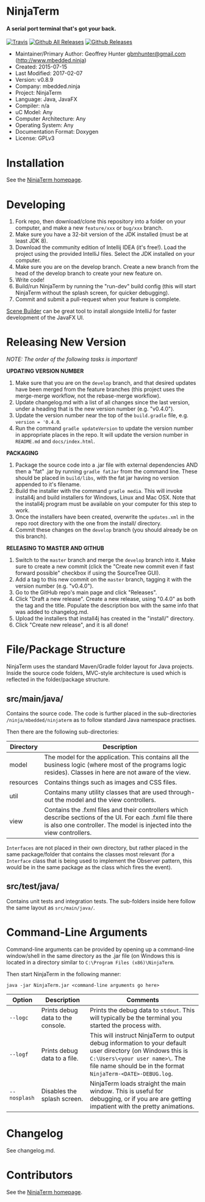 
NinjaTerm
=========

#### A serial port terminal that's got your back.

[![Travis](https://img.shields.io/travis/mbedded-ninja/NinjaTerm.svg)](https://travis-ci.org/mbedded-ninja/NinjaTerm) [![Github All Releases](https://img.shields.io/github/downloads/mbedded-ninja/NinjaTerm/total.svg)](http://mbedded-ninja.github.io/NinjaTerm/) [![Github Releases](https://img.shields.io/github/downloads/mbedded-ninja/NinjaTerm/latest/total.svg)](http://mbedded-ninja.github.io/NinjaTerm/)

- Maintainer/Primary Author: Geoffrey Hunter <gbmhunter@gmail.com> (http://www.mbedded.ninja)
- Created: 2015-07-15
- Last Modified: 2017-02-07
- Version: v0.8.9
- Company: mbedded.ninja
- Project: NinjaTerm
- Language: Java, JavaFX
- Compiler: n/a
- uC Model: Any
- Computer Architecture: Any
- Operating System: Any
- Documentation Format: Doxygen
- License: GPLv3


Installation
============

See the [NinjaTerm homepage](http://mbedded-ninja.github.io/NinjaTerm/).

Developing
==========

1. Fork repo, then download/clone this repository into a folder on your computer, and make a new `feature/xxx` or `bug/xxx` branch.
2. Make sure you have a 32-bit version of the JDK installed (must be at least JDK 8).
3. Download the community edition of Intellij IDEA (it's free!). Load the project using the provided IntelliJ files. Select the JDK installed on your computer.
5. Make sure you are on the develop branch. Create a new branch from the head of the develop branch to create your new feature on.
6. Write code!
7. Build/run NinjaTerm by running the "run-dev" build config (this will start NinjaTerm without the splash screen, for quicker debugging).
7. Commit and submit a pull-request when your feature is complete.

[Scene Builder](http://gluonhq.com/labs/scene-builder/) can be great tool to install alongside IntelliJ for faster development of the JavaFX UI.

Releasing New Version
=====================

*NOTE: The order of the following tasks is important!*

**UPDATING VERSION NUMBER**

1. Make sure that you are on the `develop` branch, and that desired updates have been merged from the feature branches (this project uses the merge-merge workflow, not the rebase-merge workflow).
1. Update changelog.md with a list of all changes since the last version, under a heading that is the new version number (e.g. "v0.4.0").
1. Update the version number near the top of the `build.gradle` file, e.g. `version = '0.4.0`.
1. Run the command `gradle updateVersion` to update the version number in appropriate places in the repo. It will update the version number in `README.md` and `docs/index.html`.

**PACKAGING**

1. Package the source code into a .jar file with external dependencies AND then a "fat" .jar by running `gradle fatJar` from the command line. These should be placed in `build/libs`, with the fat jar having no version appended to it's filename.
1. Build the installer with the command `gradle media`. This will invoke install4j and build installers for Windows, Linux and Mac OSX. Note that the install4j program must be available on your computer for this step to work.
1. Once the installers have been created, overwrite the `updates.xml` in the repo root directory with the one from the install/ directory.
1. Commit these changes on the `develop` branch (you should already be on this branch).

**RELEASING TO MASTER AND GITHUB**

1. Switch to the `master` branch and merge the `develop` branch into it. Make sure to create a new commit (click the "Create new commit even if fast forward possible" checkbox if using the SourceTree GUI).
1. Add a tag to this new commit on the `master` branch, tagging it with the version number (e.g. "v0.4.0").
1. Go to the GitHub repo's main page and click "Releases".
1. Click "Draft a new release". Create a new release, using "0.4.0" as both the tag and the title. Populate the description box with the same info that was added to changelog.md.
1. Upload the installers that install4j has created in the "install/" directory.
1. Click "Create new release", and it is all done!
 

File/Package Structure 
======================

NinjaTerm uses the standard Maven/Gradle folder layout for Java projects. Inside the source code folders, MVC-style architecture is used which is reflected in the folder/package structure.

src/main/java/
--------------

Contains the source code. The code is further placed in the sub-directories `/ninja/mbedded/ninjaterm` as to follow standard Java namespace practises.

Then there are the following sub-directories:

| Directory    | Description                                                                                                                 |
| ------------ | --------------------------------------------------------------------------------------------------------------------------- |
| model        | The model for the application. This contains all the business logic (where most of the programs logic resides). Classes in here are not aware of the view.            |                               |
| resources    | Contains things such as images and CSS files.                                                                               |
| util         | Contains many utility classes that are used through-out the model and the view controllers.                                                |
| view         | Contains the .fxml files and their controllers which describe sections of the UI. For each .fxml file there is also one controller. The model is injected into the view controllers.  |

`Interfaces` are not placed in their own directory, but rather placed in the same package/folder that contains the classes most relevant (for a `Interface` class that is being used to implement the Observer pattern, this would be in the same package as the class which fires the event).

src/test/java/
--------------

Contains unit tests and integration tests. The sub-folders inside here follow the same layout as `src/main/java/`.

Command-Line Arguments
======================

Command-line arguments can be provided by opening up a command-line window/shell in the same directory as the .jar file (on Windows this is located in a directory similar to `C:\Program Files (x86)\NinjaTerm`.

Then start NinjaTerm in the following manner:

`java -jar NinjaTerm.jar <command-line arguments go here>`

| Option       | Description                             | Comments                                 |
|--------------|-----------------------------------------|------------------------------------------|
| `--logc`     | Prints debug data to the console.       | Prints the debug data to `stdout`. This will typically be the terminal you started the process with. |
| `--logf`     | Prints debug data to a file.            | This will instruct NinjaTerm to output debug information to your default user directory (on Windows this is `C:\Users\<your user name>\`. The file name should be in the format `NinjaTerm-<DATE>-DEBUG.log`. |
| `--nosplash` | Disables the splash screen.             | NinjaTerm loads straight the main window. This is useful for debugging, or if you are are getting impatient with the pretty animations. |

Changelog
=========

See changelog.md.

Contributors
============

See the [NinjaTerm homepage](http://mbedded-ninja.github.io/NinjaTerm/).